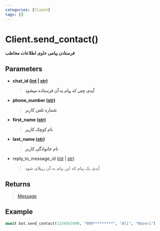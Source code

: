 ```yaml
---
categories: [Client]
tags: []
---
```


<h1>Client.<strong>send_contact()</strong></h1>

<p align="left" dir="rtl"><strong>فرستادن پیامی حاوی اطلاعات مخاطب</strong></p>

<h2>Parameters</h2>

<ul>
<li><strong>chat_id (<a href="https://docs.python.org/3/library/functions.html#int">int</a> | <a href="https://docs.python.org/3/library/stdtypes.html#str">str</a>)</strong><blockquote dir="rtl">
<p><strong>آیدی چتی که پیام به آن فرستاده میشود</strong></p>
</blockquote>
</li>
</ul>
<ul>
<li>
<p><strong>phone_number (<a href="https://docs.python.org/3/library/stdtypes.html#str">str</a>)</strong></p>
<blockquote dir="rtl">
<p><strong>شماره تلفن کاربر</strong></p>
</blockquote>
</li>
<li>
<p><strong>first_name (<a href="https://docs.python.org/3/library/stdtypes.html#str">str</a>)</strong></p>
<blockquote>
<p><strong>نام کوچک کاربر</strong></p>
</blockquote>
</li>
</ul>
<ul>
<li><strong>last_name (<a href="https://docs.python.org/3/library/stdtypes.html#str">str</a>)</strong><blockquote dir="rtl">
<p><strong>نام خانوادگی کاربر</strong></p>
</blockquote>
</li>
</ul>
<ul>
<li>reply_to_message_id (<a href="https://docs.python.org/3/library/functions.html#int">int</a> | <a href="https://docs.python.org/3/library/stdtypes.html#str">str</a>)<blockquote dir="rtl">
<p>آیدی یک پیام که این پیام به آن ریپلای شود</p>
</blockquote>
</li>
</ul>

<h2>Returns</h2>

<blockquote>
<p><a href="./2024-02-12-message">Message</a></p>
</blockquote>

<h2>Example</h2>

```python
await bot.send_contact(1234567890, "989*********", "Ali", "Naseri")
```